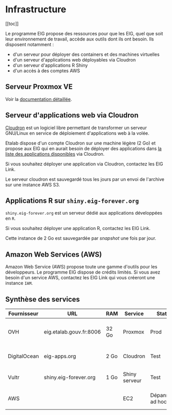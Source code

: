 # Infrastructure

[[toc]]

Le programme EIG propose des ressources pour que les EIG, quel que soit leur environnement de travail, accède aux outils dont ils ont besoin. Ils disposent notamment :

- d'un serveur pour déployer des containers et des machines virtuelles
- d'un serveur d'applications web déployables via Cloudron
- d'un serveur d'applications R Shiny
- d'un accès à des comptes AWS

## Serveur Proxmox VE

Voir la [documentation détaillée](serveur.md).

## Serveur d'applications web via Cloudron

[Cloudron](https://cloudron.io) est un logiciel libre permettant de transformer un serveur GNU/Linux en service de déploiement d'applications web à la volée.

Etalab dispose d'un compte Cloudron sur une machine légère (2 Go) et propose aux EIG qui en aurait besoin de déployer des applications dans [la liste des applications disponibles](https://cloudron.io/store/index.html) via Cloudron.

Si vous souhaitez déployer une application via Cloudron, contactez les EIG Link.

Le serveur cloudron est sauvegardé tous les jours par un envoi de l'archive sur une instance AWS S3.

## Applications R sur `shiny.eig-forever.org`

`shiny.eig-forever.org` est un serveur dédié aux applications développées en `R`.

Si vous souhaitez déployer une application R, contactez les EIG Link.

Cette instance de 2 Go est sauvegardée par *snapshot* une fois par jour.

## Amazon Web Services (AWS)

Amazon Web Service (AWS) propose toute une gamme d'outils pour les développeurs. Le programme EIG dispose de crédits limités. Si vous avez besoin d'un service AWS, contactez les EIG Link qui vous créeront une instance `IAM`.


## Synthèse des services

| Fournisseur | URL | RAM | Service | Statut | Description | Backup |
|---|---|---|---|---|---|---|
| OVH | eig.etalab.gouv.fr:8006 | 32 Go | Proxmox| Prod | Déploiement containers / VM | Copie manuelle 1j => eig-apps.org |
| DigitalOcean | eig-apps.org| 2 Go | Cloudron | Test | Déploiement applications web | 1j => S3 |
| Vultr | shiny.eig-forever.org | 1 Go| Shiny serveur | Test| Déploiement applications R | 1j (snapshot)|
| AWS | | | EC2| Dépannage ad hoc | Amazon Web Services| |
